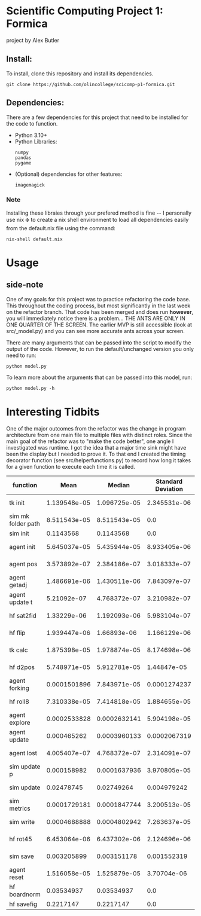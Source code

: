 # Scientific Computing Project 1: Formica
project by Alex Butler

## Install:

To install, clone this repository and install its dependencies.

```
git clone https://github.com/olincollege/scicomp-p1-formica.git
```

## Dependencies:
There are a few dependencies for this project that need to be installed for the code to function. 
- Python 3.10+
- Python Libraries:
    ```
    numpy
    pandas
    pygame
    ```
- (Optional) dependencies for other features:
    ```
    imagemagick
    ```

### Note 
Installing these libraies through your prefered method is fine -- I personally use nix :snowflake: to create a nix shell environment to load all dependencies easily from the default.nix file using the command:
```
nix-shell default.nix
```

# Usage

## side-note
One of my goals for this project was to practice refactoring the code base. This 
throughout the coding process, but most significantly in the last week on the refactor
branch. That code has been merged and does run **however**, you will immediately 
notice there is a problem... THE ANTS ARE ONLY IN ONE QUARTER OF THE SCREEN. The
earlier MVP is still accessible (look at src/_model.py) and you can see more accurate 
ants across your screen.


There are many arguments that can be passed into the script to modify the output 
of the code. However, to run the default/unchanged version you only need to run:
```
python model.py
```

To learn more about the arguments that can be passed into this model, run:
```
python model.py -h
```

# Interesting Tidbits

One of the major outcomes from the refactor was the change in program architecture from
one main file to multiple files with distinct roles. Since the main goal of the refactor 
was to "make the code better", one angle I investigated was runtime. I got the 
idea that a major time sink might have been the display but I needed to prove it. 
To that end I created the timing decorator function (see src/helperfunctions.py) to record how long it takes for a given function to
execute each time it is called.


| function | Mean | Median | Standard Deviation | Variance | Min | Max | Count | Total Time |
| -------- | ---- | ------ | ------------------ | -------- | --- | --- | ---------- | ---------- |
| tk init | 1.139548e-05 | 1.096725e-05 | 2.345531e-06 | 5.501515e-12 | 1.430511e-06 | 2.0504e-05 | 103 | 0.001173735 |
| sim mk folder path | 8.511543e-05 | 8.511543e-05 | 0.0 | 0.0 | 8.511543e-05 | 8.511543e-05 | 1 | 8.511543e-05 |
| sim init | 0.1143568 | 0.1143568 | 0.0 | 0.0 | 0.1143568 | 0.1143568 | 1 | 0.1143568 |
| agent init | 5.645037e-05 | 5.435944e-05 | 8.933405e-06 | 7.980572e-11 | 4.577637e-05 | 0.0001056194 | 100 | 0.005645037 |
| agent pos | 3.573892e-07 | 2.384186e-07 | 3.018333e-07 | 9.110332e-14 | 0.0 | 4.076958e-05 | 95419 | 0.03410172 |
| agent getadj | 1.486691e-06 | 1.430511e-06 | 7.843097e-07 | 6.151418e-13 | 4.768372e-07 | 3.361702e-05 | 95050 | 0.14131 |
| agent update t | 5.21092e-07 | 4.768372e-07 | 3.210982e-07 | 1.031041e-13 | 0.0 | 2.932549e-05 | 95050 | 0.04952979 |
| hf sat2fid | 1.33229e-06 | 1.192093e-06 | 5.983104e-07 | 3.579754e-13 | 4.768372e-07 | 4.172325e-05 | 95050 | 0.1266341 |
| hf flip | 1.939447e-06 | 1.66893e-06 | 1.166129e-06 | 1.359857e-12 | 7.152557e-07 | 6.484985e-05 | 119311 | 0.2313974 |
| tk calc | 1.875398e-05 | 1.978874e-05 | 8.174698e-06 | 6.682568e-11 | 2.861023e-06 | 0.0003857613 | 132045 | 2.47637 |
| hf d2pos | 5.748971e-05 | 5.912781e-05 | 1.44847e-05 | 2.098067e-10 | 3.361702e-05 | 0.0006928444 | 104902 | 6.030786 |
| agent forking | 0.0001501896 | 7.843971e-05 | 0.0001274237 | 1.62368e-08 | 4.267693e-05 | 0.001280546 | 90339 | 13.56798 |
| hf roll8 | 7.310338e-05 | 7.414818e-05 | 1.884655e-05 | 3.551924e-10 | 3.409386e-05 | 0.0002217293 | 14563 | 1.064605 |
| agent explore | 0.0002533828 | 0.0002632141 | 5.904198e-05 | 3.485955e-09 | 0.0001366138 | 0.0008790493 | 14563 | 3.690014 |
| agent update | 0.000465262 | 0.0003960133 | 0.0002067319 | 4.273807e-08 | 0.0001940727 | 0.002693892 | 95050 | 44.22315 |
| agent lost | 4.005407e-07 | 4.768372e-07 | 2.314091e-07 | 5.355017e-14 | 0.0 | 2.884865e-05 | 95050 | 0.03807139 |
| sim update p | 0.000158982 | 0.0001637936 | 3.970805e-05 | 1.576729e-09 | 6.985664e-05 | 0.0003700256 | 1000 | 0.158982 |
| sim update | 0.02478745 | 0.02749264 | 0.004979242 | 2.479285e-05 | 0.01625395 | 0.03272843 | 1000 | 24.78745 |
| sim metrics | 0.0001729181 | 0.0001847744 | 3.200513e-05 | 1.024328e-09 | 0.0001168251 | 0.0003437996 | 1000 | 0.1729181 |
| sim write | 0.0004688888 | 0.0004802942 | 7.263637e-05 | 5.276042e-09 | 0.000341177 | 0.001063347 | 1000 | 0.4688888 |
| hf rot45 | 6.453064e-06 | 6.437302e-06 | 2.124696e-06 | 4.514333e-12 | 3.099442e-06 | 0.0002686977 | 91433 | 0.590023 |
| sim save | 0.003205899 | 0.003151178 | 0.001552319 | 2.409694e-06 | 0.00201273 | 0.01074982 | 101 | 0.3237958 |
| agent reset | 1.516058e-05 | 1.525879e-05 | 3.70704e-06 | 1.374215e-11 | 6.914139e-06 | 3.695488e-05 | 369 | 0.005594254 |
| hf boardnorm | 0.03534937 | 0.03534937 | 0.0 | 0.0 | 0.03534937 | 0.03534937 | 1 | 0.03534937 |
| hf savefig | 0.2217147 | 0.2217147 | 0.0 | 0.0 | 0.2217147 | 0.2217147 | 1 | 0.2217147 |

